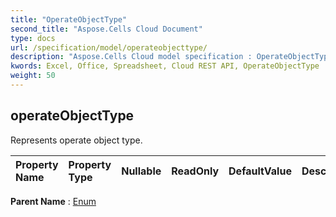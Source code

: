 ```yaml
---
title: "OperateObjectType"
second_title: "Aspose.Cells Cloud Document"
type: docs
url: /specification/model/operateobjecttype/
description: "Aspose.Cells Cloud model specification : OperateObjectType. Effortlessly handle Excel and other spreadsheet documents with features like opening, generating, editing, splitting, merging, comparing, and converting."
kwords: Excel, Office, Spreadsheet, Cloud REST API, OperateObjectType
weight: 50
---
```


## **operateObjectType**

Represents operate object type. 

| Property Name | Property Type | Nullable |  ReadOnly | DefaultValue | Description | 
| :- | :- | :- |:- |  :- | :- |

**Parent Name** : [Enum](/specification/model/enum)

